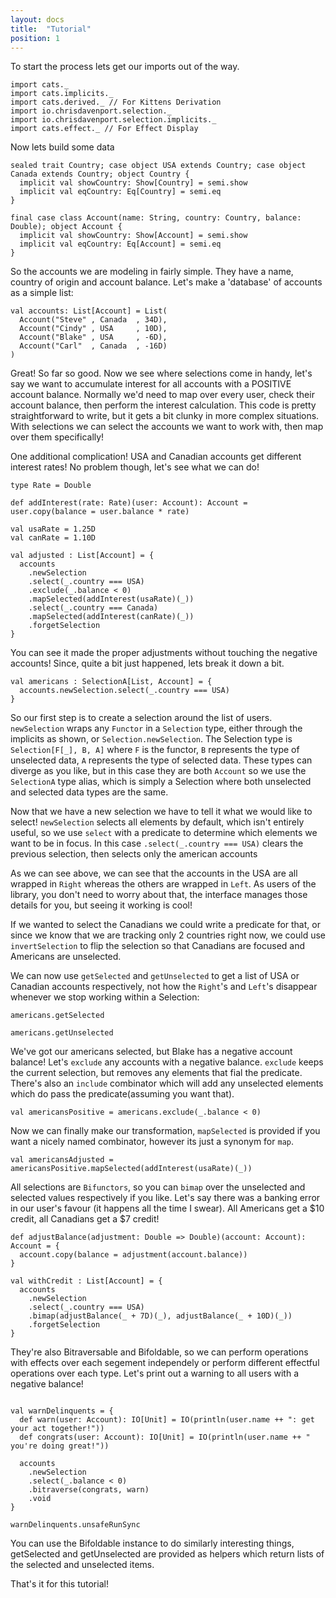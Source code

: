 ```yaml
---
layout: docs
title:  "Tutorial"
position: 1
---
```


To start the process lets get our imports out of the way.

```tut:silent
import cats._
import cats.implicits._
import cats.derived._ // For Kittens Derivation
import io.chrisdavenport.selection._
import io.chrisdavenport.selection.implicits._
import cats.effect._ // For Effect Display
```

Now lets build some data

```tut:book
sealed trait Country; case object USA extends Country; case object Canada extends Country; object Country {
  implicit val showCountry: Show[Country] = semi.show
  implicit val eqCountry: Eq[Country] = semi.eq
}

final case class Account(name: String, country: Country, balance: Double); object Account {
  implicit val showCountry: Show[Account] = semi.show
  implicit val eqCountry: Eq[Account] = semi.eq
}
```

So the accounts we are modeling in fairly simple. They have a name, country of origin and account balance. Let's make a 'database' of accounts as a simple list:

```tut:book
val accounts: List[Account] = List(
  Account("Steve" , Canada  , 34D),
  Account("Cindy" , USA     , 10D),
  Account("Blake" , USA     , -6D),
  Account("Carl"  , Canada  , -16D)
)
```

Great! So far so good. Now we see where selections come in handy, let's say we want to accumulate interest for all accounts with a POSITIVE account balance. Normally we'd need to map over every user, check their account balance, then perform the interest calculation. This code is pretty straightforward to write, but it gets a bit clunky in more complex situations. With selections we can select the accounts we want to work with, then map over them specifically!

One additional complication! USA and Canadian accounts get different interest rates! No problem though, let's see what we can do!

```tut:book
type Rate = Double

def addInterest(rate: Rate)(user: Account): Account = user.copy(balance = user.balance * rate)

val usaRate = 1.25D
val canRate = 1.10D

val adjusted : List[Account] = {
  accounts
    .newSelection
    .select(_.country === USA)
    .exclude(_.balance < 0)
    .mapSelected(addInterest(usaRate)(_))
    .select(_.country === Canada)
    .mapSelected(addInterest(canRate)(_))
    .forgetSelection
}
```

You can see it made the proper adjustments without touching the negative accounts! Since, quite a bit just happened, lets break it down a bit.

```tut:book
val americans : SelectionA[List, Account] = {
  accounts.newSelection.select(_.country === USA)
}
```

So our first step is to create a selection around the list of users. `newSelection` wraps any `Functor` in a `Selection` type, either through the implicits as shown, or `Selection.newSelection`. The Selection type is `Selection[F[_], B, A]` where `F` is the functor, `B` represents the type of unselected data, `A` represents the type of selected data. These types can diverge as you like, but in this case they are both `Account` so we use the `SelectionA` type alias, which is simply a Selection where both unselected and selected data types are the same.

Now that we have a new selection we have to tell it what we would like to select! `newSelection` selects all elements by default, which isn't entirely useful, so we use `select` with a predicate to determine which elements we want to be in focus. In this case `.select(_.country === USA)` clears the previous selection, then selects only the american accounts

As we can see above, we can see that the accounts in the USA are all wrapped in `Right` whereas the others are wrapped in `Left`. As users of the library, you don't need to worry about that, the interface manages those details for you, but seeing it working is cool!

If we wanted to select the Canadians we could write a predicate for that, or since we know that we are tracking only 2 countries right now, we could use `invertSelection` to flip the selection so that Canadians are focused and Americans are unselected.

We can now use `getSelected` and `getUnselected` to get a list of USA or Canadian accounts respectively, not how the `Right`'s and `Left`'s disappear whenever we stop working within a Selection:

```tut:book
americans.getSelected

americans.getUnselected
```

We've got our americans selected, but Blake has a negative account balance! Let's `exclude` any accounts with a negative balance. `exclude` keeps the current selection, but removes any elements that fial the predicate. There's also an `include` combinator which will add any unselected elements which do pass the predicate(assuming you want that).

```tut:book
val americansPositive = americans.exclude(_.balance < 0)
```

Now we can finally make our transformation, `mapSelected` is provided if you want a nicely named combinator, however its just a synonym for `map`.

```tut:book
val americansAdjusted = americansPositive.mapSelected(addInterest(usaRate)(_))
```

All selections are `Bifunctors`, so you can `bimap` over the unselected and selected values respectively if you like. Let's say there was a banking error in our user's favour (it happens all the time I swear). All Americans get a $10 credit, all Canadians get a $7 credit!

```tut:book
def adjustBalance(adjustment: Double => Double)(account: Account): Account = {
  account.copy(balance = adjustment(account.balance))
}

val withCredit : List[Account] = {
  accounts
    .newSelection
    .select(_.country === USA)
    .bimap(adjustBalance(_ + 7D)(_), adjustBalance(_ + 10D)(_))
    .forgetSelection
}
```

They're also Bitraversable and Bifoldable, so we can perform operations with effects over each segement independely or
perform different effectful operations over each type. Let's print out a warning to all users with a negative balance!

```tut:book

val warnDelinquents = {
  def warn(user: Account): IO[Unit] = IO(println(user.name ++ ": get your act together!"))
  def congrats(user: Account): IO[Unit] = IO(println(user.name ++ " you're doing great!"))
  
  accounts
    .newSelection
    .select(_.balance < 0)
    .bitraverse(congrats, warn)
    .void
}

warnDelinquents.unsafeRunSync
```

You can use the Bifoldable instance to do similarly interesting things, getSelected and getUnselected are provided as helpers which return lists of the selected and unselected items.

That's it for this tutorial!
